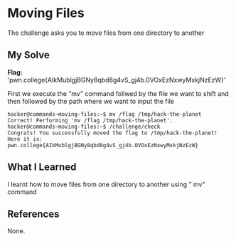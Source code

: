 # Moving Files
The challenge asks you to move files from one directory to another

## My Solve
**Flag:** 'pwn.college{AIkMublgjBGNy8qbd8g4vS_gj4b.0VOxEzNxwyMxkjNzEzW}'

First we execute the "mv" command follwed by the file we want to shift and then followed by the path where we want to input the file

```
hacker@commands~moving-files:~$ mv /flag /tmp/hack-the-planet
Correct! Performing 'mv /flag /tmp/hack-the-planet'.
hacker@commands~moving-files:~$ /challenge/check
Congrats! You successfully moved the flag to /tmp/hack-the-planet! Here it is:
pwn.college{AIkMublgjBGNy8qbd8g4vS_gj4b.0VOxEzNxwyMxkjNzEzW}
```

## What I Learned
I learnt how to move files from one directory to another using " mv" command

## References
None.
